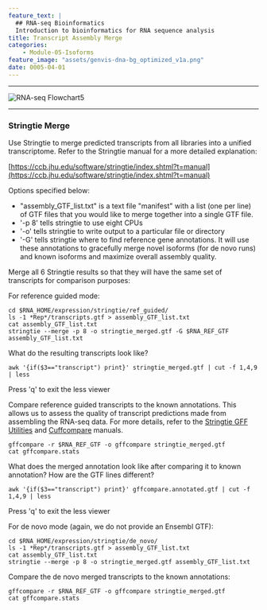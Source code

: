 ```yaml
---
feature_text: |
  ## RNA-seq Bioinformatics
  Introduction to bioinformatics for RNA sequence analysis
title: Transcript Assembly Merge
categories:
    - Module-05-Isoforms
feature_image: "assets/genvis-dna-bg_optimized_v1a.png"
date: 0005-04-01
---
```


***

![RNA-seq Flowchart5](https://github.com/griffithlab/rnaseq_tutorial/wiki/Images/RNA-seq_Flowchart5.png)

***

### Stringtie Merge
Use Stringtie to merge predicted transcripts from all libraries into a unified transcriptome. Refer to the Stringtie manual for a more detailed explanation:

[https://ccb.jhu.edu/software/stringtie/index.shtml?t=manual](https://ccb.jhu.edu/software/stringtie/index.shtml?t=manual)

Options specified below:

* "assembly_GTF_list.txt" is a text file "manifest" with a list (one per line) of GTF files that you would like to merge together into a single GTF file.
* '-p 8' tells stringtie to use eight CPUs
* '-o' tells stringtie to write output to a particular file or directory
* '-G' tells stringtie where to find reference gene annotations. It will use these annotations to gracefully merge novel isoforms (for de novo runs) and known isoforms and maximize overall assembly quality.

Merge all 6 Stringtie results so that they will have the same set of transcripts for comparison purposes:

For reference guided mode:

    cd $RNA_HOME/expression/stringtie/ref_guided/
    ls -1 *Rep*/transcripts.gtf > assembly_GTF_list.txt
    cat assembly_GTF_list.txt
    stringtie --merge -p 8 -o stringtie_merged.gtf -G $RNA_REF_GTF assembly_GTF_list.txt

What do the resulting transcripts look like?

    awk '{if($3=="transcript") print}' stringtie_merged.gtf | cut -f 1,4,9 | less

Press 'q' to exit the less viewer

Compare reference guided transcripts to the known annotations. This allows us to assess the quality of transcript predictions made from assembling the RNA-seq data. For more details, refer to the [Stringtie GFF Utilities](http://ccb.jhu.edu/software/stringtie/gff.shtml) and [Cuffcompare](http://cole-trapnell-lab.github.io/cufflinks/cuffcompare/index.html) manuals.

    gffcompare -r $RNA_REF_GTF -o gffcompare stringtie_merged.gtf
    cat gffcompare.stats

What does the merged annotation look like after comparing it to known annotation? How are the GTF lines different?

    awk '{if($3=="transcript") print}' gffcompare.annotated.gtf | cut -f 1,4,9 | less

Press 'q' to exit the less viewer

For de novo mode (again, we do not provide an Ensembl GTF):

    cd $RNA_HOME/expression/stringtie/de_novo/
    ls -1 *Rep*/transcripts.gtf > assembly_GTF_list.txt
    cat assembly_GTF_list.txt
    stringtie --merge -p 8 -o stringtie_merged.gtf assembly_GTF_list.txt

Compare the de novo merged transcripts to the known annotations:

    gffcompare -r $RNA_REF_GTF -o gffcompare stringtie_merged.gtf
    cat gffcompare.stats
